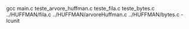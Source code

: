 gcc main.c teste_arvore_huffman.c teste_fila.c teste_bytes.c ../HUFFMAN/fila.c ../HUFFMAN/arvoreHuffman.c ../HUFFMAN/bytes.c -lcunit